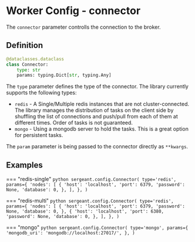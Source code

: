 # Worker Config - connector

The `connector` parameter controlls the connection to the broker.


## Definition

```python
@dataclasses.dataclass
class Connector:
    type: str
    params: typing.Dict[str, typing.Any]
```

The `type` parameter defines the type of the connector. The library currently supports the following types:

- `redis` - A Single/Multiple redis instances that are not cluster-connected. The library manages the distribution of tasks on the client side by shuffling the list of connections and push/pull from each of them at different times. Order of tasks is not guaranteed.
- `mongo` - Using a mongodb server to hold the tasks. This is a great option for persistent tasks.

The `param` parameter is being passed to the connector directly as `**kwargs`.


## Examples

=== "redis-single"
    ```python
    sergeant.config.Connector(
        type='redis',
        params={
            'nodes': [
                {
                    'host': 'localhost',
                    'port': 6379,
                    'password': None,
                    'database': 0,
                },
            ],
        },
    )
    ```

=== "redis-multi"
    ```python
    sergeant.config.Connector(
        type='redis',
        params={
            'nodes': [
                {
                    'host': 'localhost',
                    'port': 6379,
                    'password': None,
                    'database': 0,
                },
                {
                    'host': 'localhost',
                    'port': 6380,
                    'password': None,
                    'database': 0,
                },
            ],
        },
    )
    ```

=== "mongo"
    ```python
    sergeant.config.Connector(
        type='mongo',
        params={
            'mongodb_uri': 'mongodb://localhost:27017/',
        },
    )
    ```
